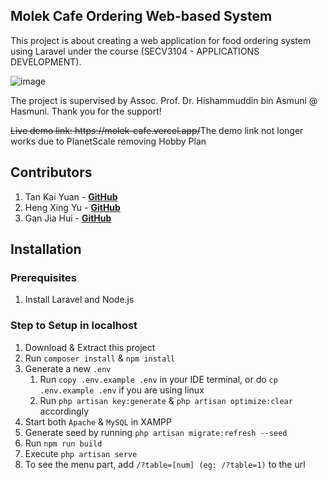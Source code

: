 ## Molek Cafe Ordering Web-based System

This project is about creating a web application for food ordering system using Laravel under the course (SECV3104 - APPLICATIONS DEVELOPMENT).

![image](https://github.com/ADPROJECT11/AD-Project/assets/64056626/506fb3b4-7e0d-429a-9e09-cddc0a5e010f)

The project is supervised by Assoc. Prof. Dr. Hishammuddin bin Asmuni @ Hasmuni. Thank you for the support!

<p><s>Live demo link: https://molek-cafe.vercel.app/</s>The demo link not longer works due to PlanetScale removing Hobby Plan</p>

## Contributors

1. Tan Kai Yuan - **[GitHub](https://github.com/EdgyPotato)**
2. Heng Xing Yu - **[GitHub](https://github.com/Heng1007)**
3. Gan Jia Hui - **[GitHub](https://github.com/Ganjiahui)**

## Installation

### Prerequisites

1. Install Laravel and Node.js

### Step to Setup in localhost

1. Download & Extract this project
2. Run `composer install` & `npm install`
3. Generate a new `.env`
    1. Run `copy .env.example .env` in your IDE terminal, or do `cp .env.example .env` if you are using linux
    2. Run `php artisan key:generate` & `php artisan optimize:clear` accordingly 
4. Start both `Apache` & `MySQL` in XAMPP 
5. Generate seed by running `php artisan migrate:refresh --seed`
6. Run `npm run build`
7. Execute `php artisan serve`
8. To see the menu part, add `/?table=[num] (eg: /?table=1)` to the url
